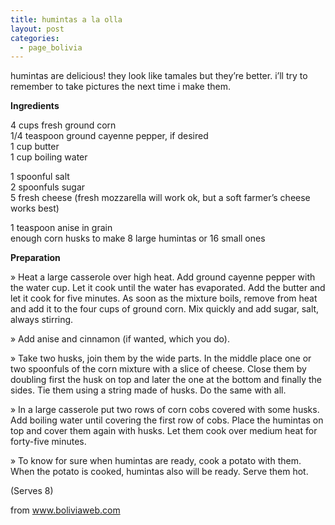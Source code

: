 ```yaml
---
title: humintas a la olla
layout: post
categories:
  - page_bolivia
---
```

humintas are delicious! they look like tamales but they&#8217;re better. i&#8217;ll try to remember to take pictures the next time i make them.

**Ingredients**

4 cups fresh ground corn  
1/4 teaspoon ground cayenne pepper, if desired  
1 cup butter  
1 cup boiling water

1 spoonful salt  
2 spoonfuls sugar  
5 fresh cheese (fresh mozzarella will work ok, but a soft farmer&#8217;s cheese works best)

1 teaspoon anise in grain  
enough corn husks to make 8 large humintas or 16 small ones

**Preparation**

&#187; Heat a large casserole over high heat. Add ground cayenne pepper with the water cup. Let it cook until the water has evaporated. Add the butter and let it cook for five minutes. As soon as the mixture boils, remove from heat and add it to the four cups of ground corn. Mix quickly and add sugar, salt, always stirring.

&#187; Add anise and cinnamon (if wanted, which you do).

&#187; Take two husks, join them by the wide parts. In the middle place one or two spoonfuls of the corn mixture with a slice of cheese. Close them by doubling first the husk on top and later the one at the bottom and finally the sides. Tie them using a string made of husks. Do the same with all.

&#187; In a large casserole put two rows of corn cobs covered with some husks. Add boiling water until covering the first row of cobs. Place the humintas on top and cover them again with husks. Let them cook over medium heat for forty-five minutes.

&#187; To know for sure when humintas are ready, cook a potato with them. When the potato is cooked, humintas also will be ready. Serve them hot.

(Serves 8)

from <a href=http://www.boliviaweb.com/recipes/english/humintas.htm>www.boliviaweb.com</a>